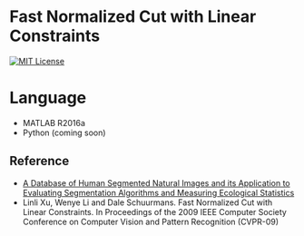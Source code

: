 # Fast Normalized Cut with Linear Constraints

[![MIT License](http://img.shields.io/badge/license-MIT-blue.svg?style=flat)](LICENSE)

# Language

- MATLAB R2016a
- Python (coming soon)

## Reference
- [A Database of Human Segmented Natural Images and its Application to Evaluating Segmentation Algorithms and Measuring Ecological Statistics](https://www2.eecs.berkeley.edu/Research/Projects/CS/vision/bsds/)
- Linli Xu, Wenye Li and Dale Schuurmans. Fast Normalized Cut with Linear Constraints. In Proceedings of the 2009 IEEE Computer Society Conference on Computer Vision and Pattern Recognition (CVPR-09)
